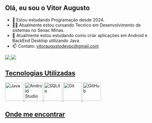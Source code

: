 ## Olá, eu sou o Vitor Augusto



- 📘 Estou estudando Programação desde 2024.
- 👩‍💻 Atualmente estou cursando Tecnico em Desenvolvimento de sistemas no Senac Minas.
- 📱 Atualmente estou estudando como criar aplicações em Android e BackEnd Desktop utilizando Java.
- 📫 Contato: vitoraugustodevpc@gmail.com 


<div>

<a href = "https://github.com/uvitoraugustoo">
  <img heitgh= "180em" src="https://github-readme-stats.vercel.app./api?username=uvitoraugustoo&show_icons-true&theme=dark&include_all_commits=true&count_private=true"/>
  <img heitgh= "180em" src="https://github-readme-stats.vercel.app/api/top-langs/?username=uvitoraugustoo&layout=compact&langs_count=16&theme=dark"/>
</div>
  
## Tecnologias Utilizadas
<div align="left">
  
  <img src="https://cdn.jsdelivr.net/gh/devicons/devicon/icons/java/java-original.svg" alt="Java" width="60" height="60"/>
  <img src="https://cdn.jsdelivr.net/gh/devicons/devicon/icons/androidstudio/androidstudio-original.svg" alt="Android Studio" width="60" height="60"/>
  <img src="https://cdn.jsdelivr.net/gh/devicons/devicon/icons/sqlite/sqlite-original.svg" alt="SQLite" width="60" height="60"/>
  <img src="https://cdn.jsdelivr.net/gh/devicons/devicon/icons/git/git-original.svg" alt="Git" width="60" height="60"/>
  <img src="https://cdn.jsdelivr.net/gh/devicons/devicon/icons/github/github-original.svg" alt="GitHub" width="60" height="60"/>
</div>

## Onde me encontrar
<div
[![LinkedIn](https://img.shields.io/badge/LinkedIn-blue?style=for-the-badge&logo=linkedin)](https://www.linkedin.com/in/vitor-augusto-2a0982306/)
[![Gmail](https://img.shields.io/badge/Gmail-D14836?style=for-the-badge&logo=gmail&logoColor=white)](mailto:vitoraugustodevpc@gmail.com)
</div>
